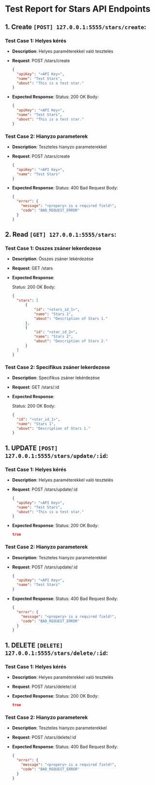 # Test Report for Stars API Endpoints

## 1. Create `[POST] 127.0.0.1:5555/stars/create`:

### Test Case 1: Helyes kérés

- **Description**: Helyes paraméterekkel való tesztelés
- **Request**:
  POST /stars/create

  ```json
  {
    "apiKey": "<API Key>",
    "name": "Test Stars",
    "about": "This is a test star."
  }
  ```

- **Expected Response**:
  Status: 200 OK
  Body:
  ```json
  {
    "apiKey": "<API Key>",
    "name": "Test Stars",
    "about": "This is a test star."
  }
  ```

### Test Case 2: Hianyzo parameterek

- **Description**: Teszteles hianyzo parameterekkel
- **Request**:
  POST /stars/create
  ```json
  {
    "apiKey": "<API Key>",
    "name": "Test Stars"
  }
  ```
- **Expected Response**:
  Status: 400 Bad Request
  Body:

  ```json
  {
    "error": {
      "message": "<propery> is a required field!",
      "code": "BAD_REQUEST_ERROR"
    }
  }
  ```

## 2. Read `[GET] 127.0.0.1:5555/stars`:

### Test Case 1: Osszes zsáner lekerdezese

- **Description**: Összes zsáner lekérdezése
- **Request**:
  GET /stars

- **Expected Response**:

  Status: 200 OK
  Body:

  ```JSON
  {
    "stars": [
        {
            "id": "<stars_id_1>",
            "name": "Stars 1",
            "about": "Description of Stars 1."
        },
        {
            "id": "<star_id_2>",
            "name": "Stars 2",
            "about": "Description of Stars 2."
        }
    ]
  }
  ```

### Test Case 2: Specifikus zsáner lekerdezese

- **Description**: Specifikus zsáner lekérdezése
- **Request**:
  GET /stars/:id

- **Expected Response**:

  Status: 200 OK
  Body:

  ```JSON
  {
    "id": "<star_id_1>",
    "name": "Stars 1",
    "about": "Description of Stars 1."
  }
  ```

## 1. UPDATE `[POST] 127.0.0.1:5555/stars/update/:id`:

### Test Case 1: Helyes kérés

- **Description**: Helyes paraméterekkel való tesztelés
- **Request**:
  POST /stars/update/:id

  ```json
  {
    "apiKey": "<API Key>",
    "name": "Test Stars",
    "about": "This is a test star."
  }
  ```

- **Expected Response**:
  Status: 200 OK
  Body:
  ```json
  true
  ```

### Test Case 2: Hianyzo parameterek

- **Description**: Teszteles hianyzo parameterekkel
- **Request**:
  POST /stars/update/:id
  ```json
  {
    "apiKey": "<API Key>",
    "name": "Test Stars"
  }
  ```
- **Expected Response**:
  Status: 400 Bad Request
  Body:

  ```json
  {
    "error": {
      "message": "<propery> is a required field!",
      "code": "BAD_REQUEST_ERROR"
    }
  }
  ```

## 1. DELETE `[DELETE] 127.0.0.1:5555/stars/delete/:id`:

### Test Case 1: Helyes kérés

- **Description**: Helyes paraméterekkel való tesztelés
- **Request**:
  POST /stars/delete/:id

- **Expected Response**:
  Status: 200 OK
  Body:
  ```json
  true
  ```

### Test Case 2: Hianyzo parameterek

- **Description**: Teszteles hianyzo parameterekkel
- **Request**:
  POST /stars/delete/:id

- **Expected Response**:
  Status: 400 Bad Request
  Body:

  ```json
  {
    "error": {
      "message": "<propery> is a required field!",
      "code": "BAD_REQUEST_ERROR"
    }
  }
  ```
